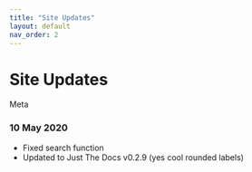 ```yaml
---
title: "Site Updates"
layout: default
nav_order: 2
---
```


# Site Updates

<label class="label label-yellow">Meta</label>

### 10 May 2020
- Fixed search function
- Updated to Just The Docs v0.2.9 (yes cool rounded labels)
